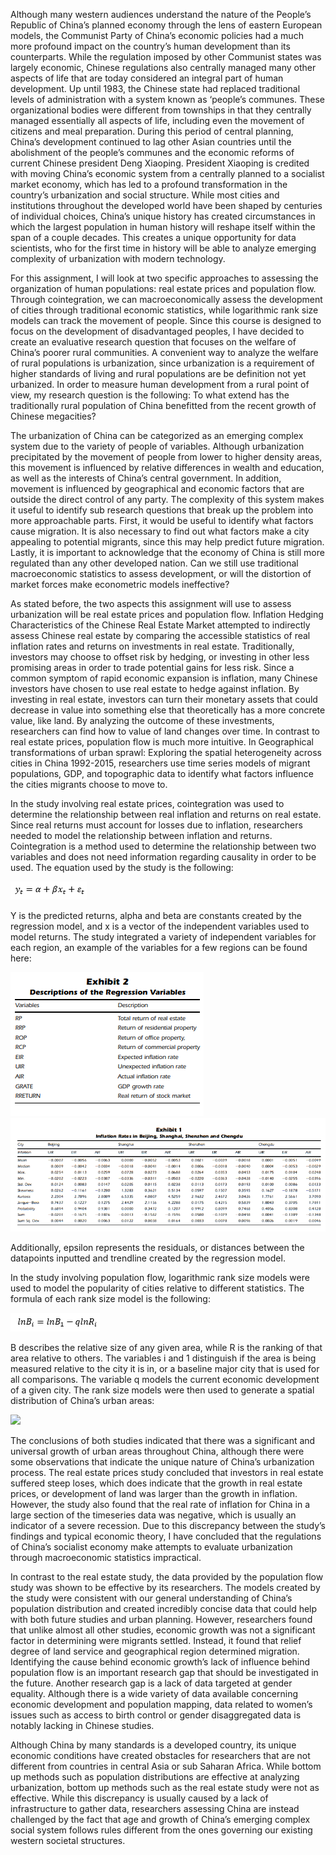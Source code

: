 
Although many western audiences understand the nature of the People’s Republic of China’s planned economy through the lens of eastern European models, the Communist Party of China’s economic policies had a much more profound impact on the country’s human development than its counterparts. While the regulation imposed by other Communist states was largely economic, Chinese regulations also centrally managed many other aspects of life that are today considered an integral part of human development. Up until 1983, the Chinese state had replaced traditional levels of administration with a system known as ‘people’s communes. These organizational bodies were different from townships in that they centrally managed essentially all aspects of life, including even the movement of citizens and meal preparation. During this period of central planning, China’s development continued to lag other Asian countries until the abolishment of the people’s communes and the economic reforms of current Chinese president Deng Xiaoping. President Xiaoping is credited with moving China’s economic system from a centrally planned to a socialist market economy, which has led to a profound transformation in the country’s urbanization and social structure. While most cities and institutions throughout the developed world have been shaped by centuries of individual choices, China’s unique history has created circumstances in which the largest population in human history will reshape itself within the span of a couple decades. This creates a unique opportunity for data scientists, who for the first time in history will be able to analyze emerging complexity of urbanization with modern technology.

For this assignment, I will look at two specific approaches to assessing the organization of human populations: real estate prices and population flow. Through cointegration, we can macroeconomically assess the development of cities through traditional economic statistics, while logarithmic rank size models can track the movement of people. Since this course is designed to focus on the development of disadvantaged peoples, I have decided to create an evaluative research question that focuses on the welfare of China’s poorer rural communities. A convenient way to analyze the welfare of rural populations is urbanization, since urbanization is a requirement of higher standards of living and rural populations are be definition not yet urbanized. In order to measure human development from a rural point of view, my research question is the following: To what extend has the traditionally rural population of China benefitted from the recent growth of Chinese megacities?

The urbanization of China can be categorized as an emerging complex system due to the variety of people of variables. Although urbanization precipitated by the movement of people from lower to higher density areas, this movement is influenced by relative differences in wealth and education, as well as the interests of China’s central government. In addition, movement is influenced by geographical and economic factors that are outside the direct control of any party. The complexity of this system makes it useful to identify sub research questions that break up the problem into more approachable parts. First, it would be useful to identify what factors cause migration. It is also necessary to find out what factors make a city appealing to potential migrants, since this may help predict future migration. Lastly, it is important to acknowledge that the economy of China is still more regulated than any other developed nation. Can we still use traditional macroeconomic statistics to assess development, or will the distortion of market forces make econometric models ineffective?

As stated before, the two aspects this assignment will use to assess urbanization will be real estate prices and population flow. Inflation Hedging Characteristics of the Chinese Real Estate Market attempted to indirectly assess Chinese real estate by comparing the accessible statistics of real inflation rates and returns on investments in real estate. Traditionally, investors may choose to offset risk by hedging, or investing in other less promising areas in order to trade potential gains for less risk. Since a common symptom of rapid economic expansion is inflation, many Chinese investors have chosen to use real estate to hedge against inflation. By investing in real estate, investors can turn their monetary assets that could decrease in value into something else that theoretically has a more concrete value, like land. By analyzing the outcome of these investments, researchers can find how to value of land changes over time. In contrast to real estate prices, population flow is much more intuitive. In Geographical transformations of urban sprawl: Exploring the spatial heterogeneity across cities in China 1992-2015, researchers use time series models of migrant populations, GDP, and topographic data to identify what factors influence the cities migrants choose to move to. 

In the study involving real estate prices, cointegration was used to determine the relationship between real inflation and returns on real estate. Since real returns must account for losses due to inflation, researchers needed to model the relationship between inflation and returns. Cointegration is a method used to determine the relationship between two variables and does not need information regarding causality in order to be used. The equation used by the study is the following:

![](images/formula1.PNG)
 
Y is the predicted returns, alpha and beta are constants created by the regression model, and x is a vector of the independent variables used to model returns. The study integrated a variety of independent variables for each region, an example of the variables for a few regions can be found here:

![](images/inflationkey.PNG)
![](images/inflation.PNG)


Additionally, epsilon represents the residuals, or distances between the datapoints inputted and trendline created by the regression model.

In the study involving population flow, logarithmic rank size models were used to model the popularity of cities relative to different statistics. The formula of each rank size model is the following:

![](images/formula2.PNG)
 
B describes the relative size of any given area, while R is the ranking of that area relative to others. The variables i and 1 distinguish if the area is being measured relative to the city it is in, or a baseline major city that is used for all comparisons. The variable q models the current economic development of a given city. The rank size models were then used to generate a spatial distribution of China’s urban areas: 

![](images/map.JPEG)

The conclusions of both studies indicated that there was a significant and universal growth of urban areas throughout China, although there were some observations that indicate the unique nature of China’s urbanization process. The real estate prices study concluded that investors in real estate suffered steep loses, which does indicate that the growth in real estate prices, or development of land was larger than the growth in inflation. However, the study also found that the real rate of inflation for China in a large section of the timeseries data was negative, which is usually an indicator of a severe recession. Due to this discrepancy between the study’s findings and typical economic theory, I have concluded that the regulations of China’s socialist economy make attempts to evaluate urbanization through macroeconomic statistics impractical. 

In contrast to the real estate study, the data provided by the population flow study was shown to be effective by its researchers. The models created by the study were consistent with our general understanding of China’s population distribution and created incredibly concise data that could help with both future studies and urban planning. However, researchers found that unlike almost all other studies, economic growth was not a significant factor in determining were migrants settled. Instead, it found that relief degree of land service and geographical region determined migration. Identifying the cause behind economic growth’s lack of influence behind population flow is an important research gap that should be investigated in the future. Another research gap is a lack of data targeted at gender equality. Although there is a wide variety of data available concerning economic development and population mapping, data related to women’s issues such as access to birth control or gender disaggregated data is notably lacking in Chinese studies. 

Although China by many standards is a developed country, its unique economic conditions have created obstacles for researchers that are not different from countries in central Asia or sub Saharan Africa. While bottom up methods such as population distributions are effective at analyzing urbanization, bottom up methods such as the real estate study were not as effective. While this discrepancy is usually caused by a lack of infrastructure to gather data, researchers assessing China are instead challenged by the fact that age and growth of China’s emerging complex social system follows rules different from the ones governing our existing western societal structures. 


